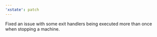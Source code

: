 ```yaml
---
'xstate': patch
---
```


Fixed an issue with some exit handlers being executed more than once when stopping a machine.
